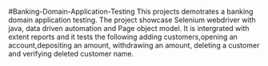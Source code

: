 #Banking-Domain-Application-Testing
This projects demotrates a banking domain application testing.
The project showcase Selenium webdriver with java, data driven automation and Page object model.
It is intergrated with extent reports and it tests the following
adding customers,opening an account,depositing an amount, withdrawing an amount, deleting a customer and verifying deleted customer name.

